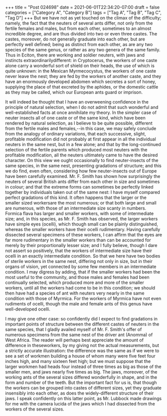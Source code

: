 +++
title = "Post 024698"
date = 2021-06-01T22:34:20-07:00
draft = false
categories = ["Category A", "Category B"]
tags = ["Tag A", "Tag B", "Tag C", "Tag D"]
+++
But we have not as yet touched on the climax of the difficulty; namely, the fact that the neuters of several ants differ, not only from the fertile females and males, but from each other, sometimes to an almost incredible degree, and are thus divided into two or even three castes. The castes, moreover, do not generally graduate into each other, but are perfectly well defined; being as distinct from each other, as are any two species of the same genus, or rather as any two genera of the same family. Thus in Eciton, there are working and soldier neuters, with jaws and instincts extraordinarilydifferent: in Cryptocerus, the workers of one caste alone carry a wonderful sort of shield on their heads, the use of which is quite unknown: in the Mexican Myrmecocystus, the workers of one caste never leave the nest; they are fed by the workers of another caste, and they have an enormously developed abdomen which secretes a sort of honey, supplying the place of that excreted by the aphides, or the domestic cattle as they may be called, which our European ants guard or imprison.

It will indeed be thought that I have an overweening confidence in the principle of natural selection, when I do not admit that such wonderful and well-established facts at once annihilate my theory. In the simpler case of neuter insects all of one caste or of the same kind, which have been rendered by natural selection, as I believe to be quite possible, different from the fertile males and females,--in this case, we may safely conclude from the analogy of ordinary variations, that each successive, slight, profitable modification did not probably at first appear in all the individual neuters in the same nest, but in a few alone; and that by the long-continued selection of the fertile parents which produced most neuters with the profitable modification, all the neuters ultimately came to have the desired character. On this view we ought occasionally to find neuter-insects of the same species, in the same nest, presenting gradations of structure; and this we do find, even often, considering how few neuter-insects out of Europe have been carefully examined. Mr. F. Smith has shown how surprisingly the neuters of several British ants differ from each other in size and sometimes in colour; and that the extreme forms can sometimes be perfectly linked together by individuals taken out of the same nest: I have myself compared perfect gradations of this kind. It often happens that the larger or the smaller sized workersare the most numerous; or that both large and small are numerous, with those of an intermediate size scanty in numbers. Formica flava has larger and smaller workers, with some of intermediate size; and, in this species, as Mr. F. Smith has observed, the larger workers have simple eyes (ocelli), which though small can be plainly distinguished, whereas the smaller workers have their ocelli rudimentary. Having carefully dissected several specimens of these workers, I can affirm that the eyes are far more rudimentary in the smaller workers than can be accounted for merely by their proportionally lesser size; and I fully believe, though I dare not assert so positively, that the workers of intermediate size have their ocelli in an exactly intermediate condition. So that we here have two bodies of sterile workers in the same nest, differing not only in size, but in their organs of vision, yet connected by some few members in an intermediate condition. I may digress by adding, that if the smaller workers had been the most useful to the community, and those males and females had been continually selected, which produced more and more of the smaller workers, until all the workers had come to be in this condition; we should then have had a species of ant with neuters very nearly in the same condition with those of Myrmica. For the workers of Myrmica have not even rudiments of ocelli, though the male and female ants of this genus have well-developed ocelli.

I may give one other case: so confidently did I expect to find gradations in important points of structure between the different castes of neuters in the same species, that I gladly availed myself of Mr. F. Smith's offer of numerous specimens from the same nest of the driver ant (Anomma) of West Africa. The reader will perhaps best appreciate the amount of difference in theseworkers, by my giving not the actual measurements, but a strictly accurate illustration: the difference was the same as if we were to see a set of workmen building a house of whom many were five feet four inches high, and many sixteen feet high; but we must suppose that the larger workmen had heads four instead of three times as big as those of the smaller men, and jaws nearly five times as big. The jaws, moreover, of the working ants of the several sizes differed wonderfully in shape, and in the form and number of the teeth. But the important fact for us is, that though the workers can be grouped into castes of different sizes, yet they graduate insensibly into each other, as does the widely-different structure of their jaws. I speak confidently on this latter point, as Mr. Lubbock made drawings for me with the camera lucida of the jaws which I had dissected from the workers of the several sizes.
